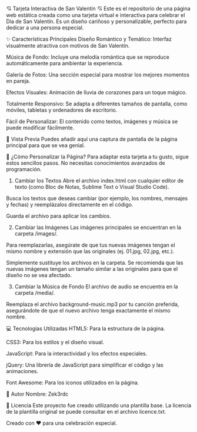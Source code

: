 💘 Tarjeta Interactiva de San Valentín 💘
Este es el repositorio de una página web estática creada como una tarjeta virtual e interactiva para celebrar el Día de San Valentín. Es un diseño cariñoso y personalizable, perfecto para dedicar a una persona especial.

✨ Características Principales
Diseño Romántico y Temático: Interfaz visualmente atractiva con motivos de San Valentín.

Música de Fondo: Incluye una melodía romántica que se reproduce automáticamente para ambientar la experiencia.

Galería de Fotos: Una sección especial para mostrar los mejores momentos en pareja.

Efectos Visuales: Animación de lluvia de corazones para un toque mágico.

Totalmente Responsivo: Se adapta a diferentes tamaños de pantalla, como móviles, tabletas y ordenadores de escritorio.

Fácil de Personalizar: El contenido como textos, imágenes y música se puede modificar fácilmente.

🚀 Vista Previa
Puedes añadir aquí una captura de pantalla de la página principal para que se vea genial.

🔧 ¿Cómo Personalizar la Página?
Para adaptar esta tarjeta a tu gusto, sigue estos sencillos pasos. No necesitas conocimientos avanzados de programación.

1. Cambiar los Textos
Abre el archivo index.html con cualquier editor de texto (como Bloc de Notas, Sublime Text o Visual Studio Code).

Busca los textos que deseas cambiar (por ejemplo, los nombres, mensajes y fechas) y reemplázalos directamente en el código.

Guarda el archivo para aplicar los cambios.

2. Cambiar las Imágenes
Las imágenes principales se encuentran en la carpeta /images/.

Para reemplazarlas, asegúrate de que tus nuevas imágenes tengan el mismo nombre y extensión que las originales (ej. 01.jpg, 02.jpg, etc.).

Simplemente sustituye los archivos en la carpeta. Se recomienda que las nuevas imágenes tengan un tamaño similar a las originales para que el diseño no se vea afectado.

3. Cambiar la Música de Fondo
El archivo de audio se encuentra en la carpeta /media/.

Reemplaza el archivo background-music.mp3 por tu canción preferida, asegurándote de que el nuevo archivo tenga exactamente el mismo nombre.

💻 Tecnologías Utilizadas
HTML5: Para la estructura de la página.

CSS3: Para los estilos y el diseño visual.

JavaScript: Para la interactividad y los efectos especiales.

jQuery: Una librería de JavaScript para simplificar el código y las animaciones.

Font Awesome: Para los iconos utilizados en la página.

👤 Autor
Nombre: Zek3rdc

📄 Licencia
Este proyecto fue creado utilizando una plantilla base. La licencia de la plantilla original se puede consultar en el archivo licence.txt.

Creado con ❤️ para una celebración especial.
